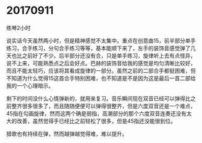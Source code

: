 # 20170911

练琴2小时

说实话今天虽然两小时，但是精神感觉不太集中。重点在创意曲15，前半部分单手练习，合手练习，分句合手练习等等，基本能顺下来了，左手的装饰音感觉弹了几天也比之前好了不少。后半部分还没有合，只是单手练习，旋律听上去有点怪异，说不上来，可能熟悉点之后会好点。巴赫的装饰音给我的感觉是均匀清晰比较好，而且不能太轻巧，应该将其看成旋律的一部分。虽然之前的二部合手都挺困难，但不知道为什么觉得15这首合手特别困难，也不知道是不是因为这是最后一首二部给我的一个心理暗示。

剩下的时间没什么心情弹新的，就用来复习。音乐瞬间现在双音已经可以弹得比之前整齐很多很多了，而且随随便便可以弹得很整齐，但是六度双音还是一个难点，45指在勾画旋律，然而这两个确是弱指，高潮部分的那个六度双音连奏还没有太大的改善，虽然觉得手已经比之前轻松了很多，但是45指还没能很到位。

猎歌也有持续在弹，然而越弹越觉得难，难以提升。
